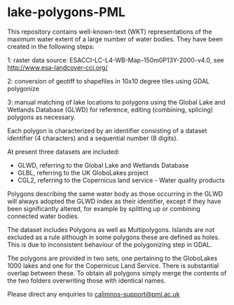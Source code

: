 # lake-polygons-PML

This repository contains well-known-text (WKT) representations of the maximum water extent of a large number of water bodies. They have been created in the following steps:

1: raster data source: ESACCI-LC-L4-WB-Map-150m0P13Y-2000-v4.0, see http://www.esa-landcover-cci.org/

2: conversion of geotiff to shapefiles in 10x10 degree tiles using GDAL polygonize

3: manual matching of lake locations to polygons using the Global Lake and Wetlands Database (GLWD) for reference, editing (combining, splicing) polygons as necessary.

Each polygon is characterized by an identifier consisting of a dataset identifier (4 characters) and a sequential number (8 digits). 

At present three datasets are included: 
- GLWD, referring to the Global Lake and Wetlands Database 
- GLBL, referring to the UK GloboLakes project
- CGL2, referring to the Copernicus land service - Water quality products

Polygons describing the same water body as those occurring in the GLWD will always adopted the GLWD index as their identifier, except if they have been significantly altered, for example by splitting up or combining connected water bodies. 

The dataset includes Polygons as well as Multipolygons. Islands are not excluded as a rule although in some polygons these are defined as holes. This is due to inconsistent behaviour of the polygonizing step in GDAL.

The polygons are provided in two sets, one pertaining to the GloboLakes 1000 lakes and one for the Copernicus Land Service. There is substantial overlap between these. To obtain all polygons simply merge the contents of the two folders overwriting those with identical names. 


Please direct any enquiries to calimnos-support@pml.ac.uk

